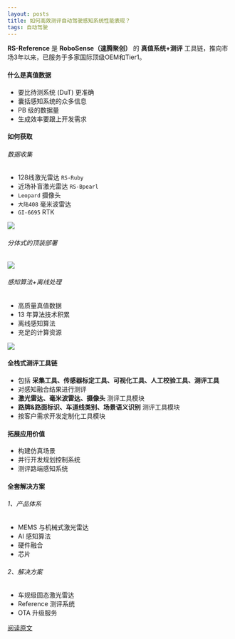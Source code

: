 ```yaml
---
layout: posts
title: 如何高效测评自动驾驶感知系统性能表现？
tags: 自动驾驶
---
```



**RS-Reference** 是 **RoboSense（速腾聚创）** 的 **真值系统+测评** 工具链，推向市场3年以来，已服务于多家国际顶级OEM和Tier1。



#### 什么是真值数据

* 要比待测系统 (DuT) 更准确
* 囊括感知系统的众多信息
* PB 级的数据量
* 生成效率要跟上开发需求



#### 如何获取

###### 数据收集

* 128线激光雷达 `RS-Ruby`
* 近场补盲激光雷达 `RS-Bpearl`
* `Leopard` 摄像头
* `大陆408` 毫米波雷达
* `GI-6695` RTK

![](http://8.134.51.249/DailyRead/assets/images/0208-1.png)



###### 分体式的顶装部署

![](http://8.134.51.249/DailyRead/assets/images/0208-2.png)





###### 感知算法+离线处理

* 高质量真值数据
* 13 年算法技术积累
* 离线感知算法
* 充足的计算资源

![](http://8.134.51.249/DailyRead/assets/images/0208-3.png)



#### 全栈式测评工具链

* 包括 **采集工具、传感器标定工具、可视化工具、人工校验工具、测评工具**
* 对感知融合结果进行测评
* **激光雷达、毫米波雷达、摄像头** 测评工具模块
* **路牌&路面标识、车道线类别、场景语义识别** 测评工具模块
* 按客户需求开发定制化工具模块



#### 拓展应用价值

* 构建仿真场景
* 并行开发规划控制系统
* 测评路端感知系统



#### 全套解决方案

###### 1、产品体系

* MEMS 与机械式激光雷达
* AI 感知算法
* 硬件融合
* 芯片

###### 2、解决方案

* 车规级固态激光雷达
* Reference 测评系统
* OTA 升级服务



[阅读原文](https://mp.weixin.qq.com/s/2CJO6tatIPcIObxU4MCdgg)